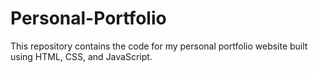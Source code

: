 # Personal-Portfolio
This repository contains the code for my personal portfolio website built using HTML, CSS, and JavaScript.

